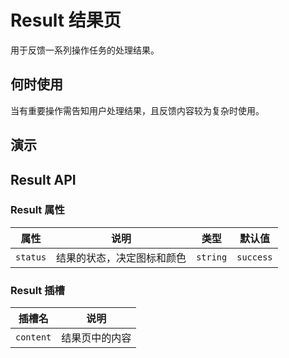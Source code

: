 # Result 结果页

用于反馈一系列操作任务的处理结果。

## 何时使用

当有重要操作需告知用户处理结果，且反馈内容较为复杂时使用。

## 演示

<demo vue="./example/success.vue"></demo>
<demo vue="./example/error.vue"></demo>
<demo vue="./example/warning.vue"></demo>
<demo vue="./example/info.vue"></demo>
<demo vue="./example/403.vue"></demo>
<demo vue="./example/404.vue"></demo>
<demo vue="./example/500.vue"></demo>

## Result API

### Result 属性

| 属性     | 说明                       | 类型     | 默认值    |
| -------- | -------------------------- | -------- | --------- |
| `status` | 结果的状态，决定图标和颜色 | `string` | `success` |

### Result 插槽

| 插槽名    | 说明           |
| --------- | -------------- |
| `content` | 结果页中的内容 |
